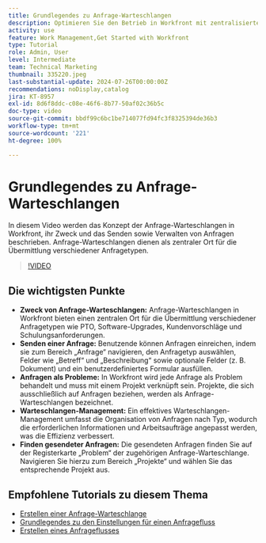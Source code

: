 ```yaml
---
title: Grundlegendes zu Anfrage-Warteschlangen
description: Optimieren Sie den Betrieb in Workfront mit zentralisierten Anfrage-Warteschlangen für Übermittlungen, effizientem Warteschlangen-Management und einfachem Zugriff auf gesendete Anfragen für verbesserte Projekt-Workflows.
activity: use
feature: Work Management,Get Started with Workfront
type: Tutorial
role: Admin, User
level: Intermediate
team: Technical Marketing
thumbnail: 335220.jpeg
last-substantial-update: 2024-07-26T00:00:00Z
recommendations: noDisplay,catalog
jira: KT-8957
exl-id: 8d6f8ddc-c08e-46f6-8b77-50af02c36b5c
doc-type: video
source-git-commit: bbdf99c6bc1be714077fd94fc3f8325394de36b3
workflow-type: tm+mt
source-wordcount: '221'
ht-degree: 100%

---
```


# Grundlegendes zu Anfrage-Warteschlangen

In diesem Video werden das Konzept der Anfrage-Warteschlangen in Workfront, ihr Zweck und das Senden sowie Verwalten von Anfragen beschrieben. Anfrage-Warteschlangen dienen als zentraler Ort für die Übermittlung verschiedener Anfragetypen. 

>[!VIDEO](https://video.tv.adobe.com/v/335220/?quality=12&learn=on&enablevpops=1)

## Die wichtigsten Punkte

* **Zweck von Anfrage-Warteschlangen:** Anfrage-Warteschlangen in Workfront bieten einen zentralen Ort für die Übermittlung verschiedener Anfragetypen wie PTO, Software-Upgrades, Kundenvorschläge und Schulungsanforderungen.
* **Senden einer Anfrage:** Benutzende können Anfragen einreichen, indem sie zum Bereich „Anfrage“ navigieren, den Anfragetyp auswählen, Felder wie „Betreff“ und „Beschreibung“ sowie optionale Felder (z. B. Dokument) und ein benutzerdefiniertes Formular ausfüllen. 
* **Anfragen als Probleme:** In Workfront wird jede Anfrage als Problem behandelt und muss mit einem Projekt verknüpft sein. Projekte, die sich ausschließlich auf Anfragen beziehen, werden als Anfrage-Warteschlangen bezeichnet. 
* **Warteschlangen-Management:** Ein effektives Warteschlangen-Management umfasst die Organisation von Anfragen nach Typ, wodurch die erforderlichen Informationen und Arbeitsaufträge angepasst werden, was die Effizienz verbessert. 
* **Finden gesendeter Anfragen:** Die gesendeten Anfragen finden Sie auf der Registerkarte „Problem“ der zugehörigen Anfrage-Warteschlange. Navigieren Sie hierzu zum Bereich „Projekte“ und wählen Sie das entsprechende Projekt aus. 


## Empfohlene Tutorials zu diesem Thema

* [Erstellen einer Anfrage-Warteschlange](/help/manage-work/request-queues/create-a-request-queue.md)
* [Grundlegendes zu den Einstellungen für einen Anfragefluss](/help/manage-work/request-queues/understand-settings-for-a-flow-request.md)
* [Erstellen eines Anfrageflusses](/help/manage-work/request-queues/create-a-request-flow.md)

